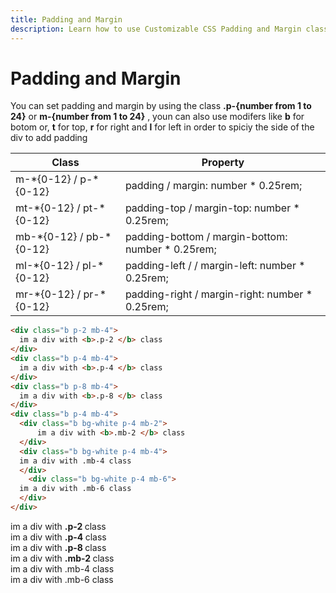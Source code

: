 ```yaml
---
title: Padding and Margin
description: Learn how to use Customizable CSS Padding and Margin classes.
---
```


# Padding and Margin

You can set padding and margin by using the class **.p-{number from 1 to 24}** or **m-{number from 1 to 24}** , youn can also use modifers like **b** for botom or, **t** for top, **r** for right and **l** for left in order to spiciy the side of the div to add padding

<table class="table table-with-border  mb-4">
                        <thead>
                            <tr>
                                <th> Class </th>
                                <th> Property </th>
                            </tr>
                        </thead>
                        <tbody>
                            <tr>
                                <td>
                                    m-*{0-12} / p-*{0-12}
                                </td>
                                <td>
                                    padding / margin: number * 0.25rem;
                                </td>
                            </tr>
                            <tr>
                                <td>
                                    mt-*{0-12} / pt-*{0-12}
                                </td>
                                <td>
                                    padding-top / margin-top: number * 0.25rem;
                                </td>
                            </tr>
                            <tr>
                                <td>
                                    mb-*{0-12} / pb-*{0-12}
                                </td>
                                <td>
                                    padding-bottom / margin-bottom: number * 0.25rem;
                                </td>
                            </tr>
                            <tr>
                                <td>
                                    ml-*{0-12} / pl-*{0-12}
                                </td>
                                <td>
                                    padding-left / / margin-left: number * 0.25rem;
                                </td>
                            </tr>
                            <tr>
                                <td>
                                    mr-*{0-12} / pr-*{0-12}
                                </td>
                                <td>
                                    padding-right / margin-right: number * 0.25rem;
                                </td>
                            </tr>
                        </tbody>
                    </table>
                    
``` html
<div class="b p-2 mb-4">
  im a div with <b>.p-2 </b> class
</div>
<div class="b p-4 mb-4">
  im a div with <b>.p-4 </b> class
</div>
<div class="b p-8 mb-4">
  im a div with <b>.p-8 </b> class
</div>
<div class="b p-4 mb-4">
  <div class="b bg-white p-4 mb-2">
      im a div with <b>.mb-2 </b> class
  </div>
  <div class="b bg-white p-4 mb-4">
  im a div with .mb-4 class
  </div>
    <div class="b bg-white p-4 mb-6">
  im a div with .mb-6 class
  </div>
</div>
```

<div class="b p-2 mb-4">
  im a div with <b>.p-2 </b> class
</div>
<div class="b p-4 mb-4">
  im a div with <b>.p-4 </b> class
</div>
<div class="b p-8 mb-4">
  im a div with <b>.p-8 </b> class
</div>
<div class="b p-4 mb-4">
  <div class="b bg-white p-4 mb-2">
      im a div with <b>.mb-2 </b> class
  </div>
  <div class="b bg-white p-4 mb-4">
  im a div with .mb-4 class
  </div>
    <div class="b bg-white p-4 mb-6">
  im a div with .mb-6 class
  </div>
</div>
